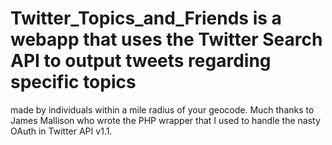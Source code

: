 # Twitter_Topics_and_Friends is a webapp that uses the Twitter Search API to output tweets regarding specific topics 
made by individuals within  a mile radius of your geocode. Much thanks to James Mallison who wrote the PHP wrapper that I used to 
handle the nasty OAuth in Twitter API v1.1. 
